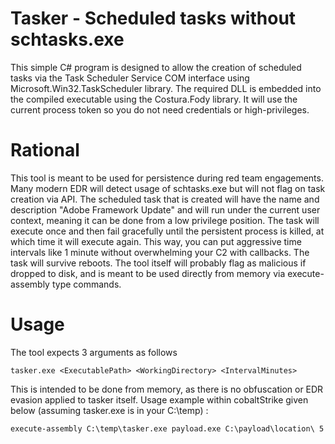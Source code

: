 # Tasker - Scheduled tasks without schtasks.exe
This simple C# program is designed to allow the creation of scheduled tasks via the Task Scheduler Service COM interface using Microsoft.Win32.TaskScheduler library. The required DLL is embedded into the compiled executable using the Costura.Fody library. It will use the current process token so you do not need credentials or high-privileges.

# Rational
This tool is meant to be used for persistence during red team engagements. Many modern EDR will detect usage of schtasks.exe but will not flag on task creation via API. The scheduled task that is created will have the name and description "Adobe Framework Update" and will run under the current user context, meaning it can be done from a low privilege position. The task will execute once and then fail gracefully until the persistent process is killed, at which time it will execute again. This way, you can put aggressive time intervals like 1 minute without overwhelming your C2 with callbacks. The task will survive reboots. The tool itself will probably flag as malicious if dropped to disk, and is meant to be used directly from memory via execute-assembly type commands.

# Usage
The tool expects 3 arguments as follows 

```tasker.exe <ExecutablePath> <WorkingDirectory> <IntervalMinutes>``` 

This is intended to be done from memory, as there is no obfuscation or EDR evasion applied to tasker itself. Usage example within cobaltStrike given below (assuming tasker.exe is in your C:\temp) : 

```execute-assembly C:\temp\tasker.exe payload.exe C:\payload\location\ 5```
